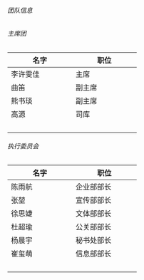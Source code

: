 ###### 团队信息
###### 主席团
|名字|职位|
| ----------- | ----------- |
|李许雯佳|主席|
|曲笛|副主席|
|熊书琰|副主席|
|高源|司库|
|&nbsp;&nbsp;&nbsp;&nbsp;&nbsp;&nbsp;&nbsp;&nbsp;&nbsp;&nbsp;&nbsp;&nbsp;&nbsp;&nbsp;&nbsp;&nbsp;&nbsp;&nbsp;&nbsp;&nbsp;&nbsp;&nbsp;&nbsp;&nbsp;&nbsp;&nbsp;&nbsp;&nbsp;&nbsp;&nbsp;|&nbsp;&nbsp;&nbsp;&nbsp;&nbsp;&nbsp;&nbsp;&nbsp;&nbsp;&nbsp;&nbsp;&nbsp;&nbsp;&nbsp;&nbsp;&nbsp;&nbsp;&nbsp;&nbsp;&nbsp;&nbsp;&nbsp;&nbsp;&nbsp;&nbsp;&nbsp;&nbsp;&nbsp;&nbsp;&nbsp;|

###### 执行委员会

|名字|职位|
| ----------- | ----------- |
|陈雨航|企业部部长|
|张堃|宣传部部长|
|徐思婕|文体部部长|
|杜超瑜|公关部部长|
|杨晨宇|秘书处部长|
|崔玺萌|信息部部长|
|&nbsp;&nbsp;&nbsp;&nbsp;&nbsp;&nbsp;&nbsp;&nbsp;&nbsp;&nbsp;&nbsp;&nbsp;&nbsp;&nbsp;&nbsp;&nbsp;&nbsp;&nbsp;&nbsp;&nbsp;&nbsp;&nbsp;&nbsp;&nbsp;&nbsp;&nbsp;&nbsp;&nbsp;&nbsp;&nbsp;|&nbsp;&nbsp;&nbsp;&nbsp;&nbsp;&nbsp;&nbsp;&nbsp;&nbsp;&nbsp;&nbsp;&nbsp;&nbsp;&nbsp;&nbsp;&nbsp;&nbsp;&nbsp;&nbsp;&nbsp;&nbsp;&nbsp;&nbsp;&nbsp;&nbsp;&nbsp;&nbsp;&nbsp;&nbsp;&nbsp;|